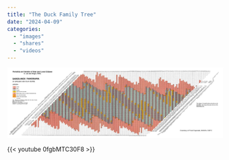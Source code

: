 ```yaml
---
title: "The Duck Family Tree"
date: "2024-04-09"
categories: 
  - "images"
  - "shares"
  - "videos"
---
```


![](panorama.jpg "via [NASA](https://eclipse.gsfc.nasa.gov/SEsaros/image/SEpanoramaGvdB-big.JPG)")

{{< youtube 0fgbMTC30F8 >}}